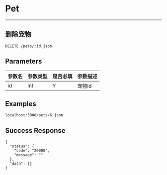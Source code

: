 # Pet
---
## 删除宠物

```
DELETE /pets/:id.json
```

## Parameters

|参数名|参数类型|是否必填|参数描述|
|-----|--------|-------|--------|
|id|int|Y|宠物id|


## Examples
```
localhost:3000/pets/6.json
```

## Success Response
```
{
  "status": {
    "code": "20000",
    "message": ""
  },
  "data": {}
}
```

